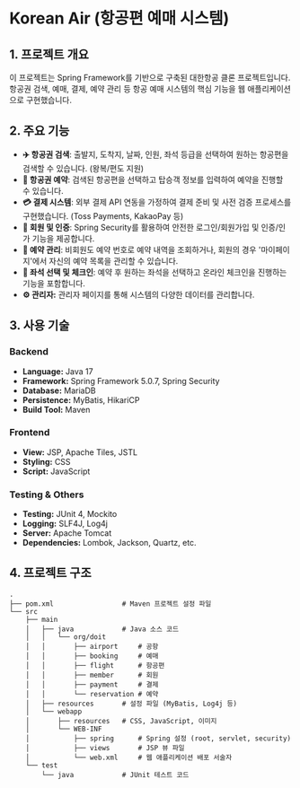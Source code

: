 # Korean Air (항공편 예매 시스템)

## 1. 프로젝트 개요

이 프로젝트는 Spring Framework를 기반으로 구축된 대한항공 클론 프로젝트입니다. 항공권 검색, 예매, 결제, 예약 관리 등 항공 예매 시스템의 핵심 기능을 웹 애플리케이션으로 구현했습니다.

## 2. 주요 기능

- **✈️ 항공권 검색**: 출발지, 도착지, 날짜, 인원, 좌석 등급을 선택하여 원하는 항공편을 검색할 수 있습니다. (왕복/편도 지원)
- **🎫 항공권 예약**: 검색된 항공편을 선택하고 탑승객 정보를 입력하여 예약을 진행할 수 있습니다.
- **💳 결제 시스템**: 외부 결제 API 연동을 가정하여 결제 준비 및 사전 검증 프로세스를 구현했습니다. (Toss Payments, KakaoPay 등)
- **🔐 회원 및 인증**: Spring Security를 활용하여 안전한 로그인/회원가입 및 인증/인가 기능을 제공합니다.
- **📄 예약 관리**: 비회원도 예약 번호로 예약 내역을 조회하거나, 회원의 경우 '마이페이지'에서 자신의 예약 목록을 관리할 수 있습니다.
- **💺 좌석 선택 및 체크인**: 예약 후 원하는 좌석을 선택하고 온라인 체크인을 진행하는 기능을 포함합니다.
- **⚙️ 관리자:** 관리자 페이지를 통해 시스템의 다양한 데이터를 관리합니다.

## 3. 사용 기술

### Backend
- **Language:** Java 17
- **Framework:** Spring Framework 5.0.7, Spring Security
- **Database:** MariaDB
- **Persistence:** MyBatis, HikariCP
- **Build Tool:** Maven

### Frontend
- **View:** JSP, Apache Tiles, JSTL
- **Styling:** CSS
- **Script:** JavaScript

### Testing & Others
- **Testing:** JUnit 4, Mockito
- **Logging:** SLF4J, Log4j
- **Server:** Apache Tomcat
- **Dependencies:** Lombok, Jackson, Quartz, etc.

## 4. 프로젝트 구조

```
.
├── pom.xml                 # Maven 프로젝트 설정 파일
└── src
    ├── main
    │   ├── java            # Java 소스 코드
    │   │   └── org/doit
    │   │       ├── airport     # 공항
    │   │       ├── booking     # 예매
    │   │       ├── flight      # 항공편
    │   │       ├── member      # 회원
    │   │       ├── payment     # 결제
    │   │       └── reservation # 예약
    │   ├── resources       # 설정 파일 (MyBatis, Log4j 등)
    │   └── webapp
    │       ├── resources   # CSS, JavaScript, 이미지
    │       └── WEB-INF
    │           ├── spring      # Spring 설정 (root, servlet, security)
    │           ├── views       # JSP 뷰 파일
    │           └── web.xml     # 웹 애플리케이션 배포 서술자
    └── test
        └── java            # JUnit 테스트 코드
```
